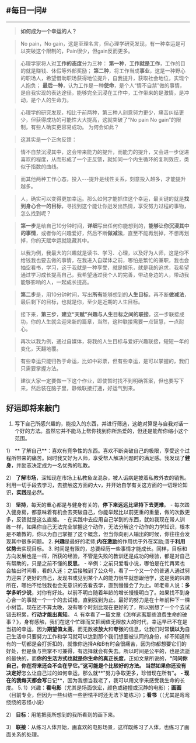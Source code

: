 #每日一问# 
----
<!-- toc -->
-----

>**如何成为一个幸运的人？**

>No pain，No gain，这是至理名言，但心理学研究发现，有一种幸运是可以突破这个限制的，Pain很少，但gain反而更多。

>心理学家将人对**工作的态度**分为三种：
**第一种**，**工作就是工作**，工作的目的就是赚钱、休假等外部奖励；
**第二种**，将工作当成**事业**，这是一种野心的职场人，希望借助职场获得地位提升，自我提升，获取社会地位，实现个人抱负；
**最后一种**，认为工作是一种**使命**，是个人“情不自禁”做的事情，是自我实现的表达途径，能够完全沉浸在工作中，工作带来的是激情，是冲动，是个人的生命力。

>心理学的研究发现，相比于前两种，第三种人刻意努力更少，痛苦纠结更少，但获得成功的可能性大大提高，这就突破了“No pain No gain”的限制，有些人确实更容易成功。
为何会如此？

>这其实是一个正向反馈：

>情不自禁沉浸其中，这会带来能力的提升，而能力的提升，又会进一步促进喜欢的程度，从而形成了一个正反馈，就如同一个内生循环的复利效应，类似于指数的曲线。

>而其他两种工作心态，投入---提升是线性关系，刻意投入越多，才能提升越多。

>人，确实可以变得更加幸运。那么如何才能抓住这个幸运，最关键的就是**找到身心合一的目标**，寻找到这个能让你迸发出热情，享受努力过程的事物，怎么找到呢？

> **第一步**是给自己10分钟时间，**详细**写出任何你能想到的，**能够让你沉浸其中的事情**，或者你的兴趣爱好，然后不断**做减法**，直至不能再划掉，不想再划掉，你的天赋幸运就隐藏其中。

>以我为例，我最大的兴趣就是读书、学习、心理，以及好为人师，这是你不给钱我也要去做的事情，在我进入自媒体之前，哪怕是繁忙的兼职，我也会抽空看书，学习，这于我就是一种享受，就是娱乐，就是我的追求，我希望通过学习成长提高自己，我希望通过我个人的完善，带动身边的人，带动我能够影响的人，一起成长提高。

>**第二步**是，用10分钟时间，写出**所有**能够想到的**人生目标**，再不断**做减法**，最后剩下的目标，也就是你，至少是近期的人生目标。

>接下来，**第三步**，**建立“天赋”兴趣与人生目标之间的联接**，这一步联接成功，你的人生就会迎来新的篇章，当然，这种联接需要一点智慧，一点耐心。

>再次以我为例，通过自媒体，将我的人生目标与爱好兴趣联接，短短一年的变化，天翻地覆。

>有些幸运只能归咎于命运，比如中彩票，但有些幸运，是可以掌握的，我们只需要掌握方法。

>建议大家一定要做一下这个作业，即使暂时找不到明确答案，但也要写下来，然后装在脑子里，静候联接打通，好运气到来。

## 好运即将来敲门 ## 
1. 写下自己所感兴趣的，能投入的东西，并进行筛选，这绝对算是与自我对话一个好的方法。虽然它并不能马上帮你找到你所热爱的，但还是能帮你缩小这个范围。
 
 1）  ** 了解自己**：喜欢有竞争性的东西。喜欢不断突破自己的极限，享受这个过程所带来的痛苦。同时我又好为人师，享受帮人解决问题时的满足感。我发现了**健身**，并励志决定成为一名优秀的私教。
 
 2） **了解市场**，深知现在市场上私教鱼龙混杂，被人诟病是披着私教外衣的销售。利用一切手段去学习，去接触这方面的大v，并开始自学有关这方面的一切理论知识，**实践**是必然。
 
 3） **坚持**，每天的重心都是与健身有关的，**停下来远远比坚持下去更难**。
    - 每次踏入健身房，都意味着有机会去突破自己，你能举起比以前更重的重量，做的次数更多，反馈就是这么直接。
    - 在实践中去应用自己学到的东西，就如我现在带人训练一样，如果你自己无法完全掌握这个动作，无法分解这个动作的力学知识，根本是不敢教的，你以为自己掌握了这个概念，但当你向别人输出的时候，你往往会发现其中很多问题。
2. **兴趣**是最好的老师;**内在激励**的作用优于外在奖励;善于**利用优势**去实现目标。
3. 时间是有限的，总要经历一些事情才能成长。同样，目标和方向发展也是一样，所获的经验，不管是失败的教训还是成功的经验，都是对自己有帮助的，只是之前不懂的**反思**。
    - 举例：之前只爱看小说，哪怕是在忙再累也会抽出时间看，看的入迷；之后接触到了公众号，看了一个又一个的普通人通过努力迎来了更好的自己，发现书或见到某个人的能力很牛就想跟他学，这是我的兴趣所在，哪怕不给钱我也会无意识的去看去学，直到慢慢会了为止。听老辈人说：**多学多听少说**，对你有好处。以前不明白随着年龄的增长慢慢明白了。如果找不到身心合一的事就一个一个的去试错，直到找到为止。最好的努力是在十年前种下一棵小树苗。现在还不算太晚，没有哪个时刻比现在更好的了，所以别想了一个个去试错去积累，**行动才能出真知**。
4. 有幸看了一篇文章《怎样远离那些浪费生命的破事？》，身有感触，我们在这个忙碌而又把阀值无限放大的时代，幸运早已不在是当初的幸运，因为**期望值太高**，而无数被**放大**和**夸张**的信息，让我们时常**误以为**自己生活中只要努力工作和学习就可以达到那个我们想要被认同的身份，却不知道所有的一切都是会打折扣的，就像你选择A和B有时会很痛苦，因为你都想要它们的好处，但是鱼与熊掌不可兼得，有选择就会有失去。所以时间是公平的，也是流逝的最快的，而**你的生活方式也就是你生命的真正长度**，正如文章所说的，**“问问你自己，你在将来还会不会在乎它。”**这可能是个比较好的方法。 当然如果你还**没有决定好**怎么让自己过的如何幸运，那么就**"努力争取更多，珍惜现在所有"**。
    - 现在的我每天都会写**日记**，因为我想当我老了，我可以用文字来感受我生命的长度。
5. 
 1）兴趣：**看电影**（尤其是场面恢宏，颜色或碰撞或沉静的电影）；**画画**（目前专业，但因为一些纠结一些胆怯平时还无法下笔练习）；**看书**（（尤其是弯弯绕绕的志怪小说）
 
 2） **目标**：用笔把我所想到的我所看到的画下来。
 
 3） **联接**：从练习人体开始，画喜欢的电影场景，这样既练习了人体，也练习了画面关系的处理。


















